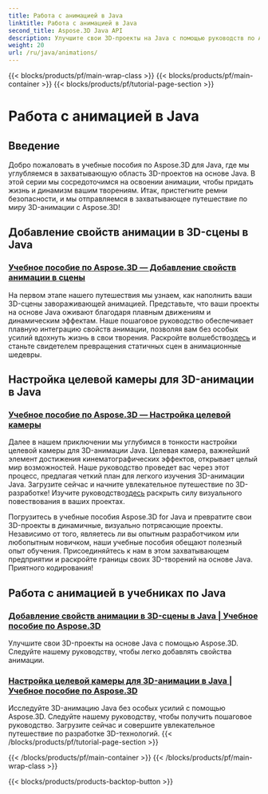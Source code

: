 ```yaml
---
title: Работа с анимацией в Java
linktitle: Работа с анимацией в Java
second_title: Aspose.3D Java API
description: Улучшите свои 3D-проекты на Java с помощью руководств по Aspose.3D! Научитесь добавлять свойства анимации и легко настраивать целевые камеры для увлекательной 3D-разработки.
weight: 20
url: /ru/java/animations/
---
```


{{< blocks/products/pf/main-wrap-class >}}
{{< blocks/products/pf/main-container >}}
{{< blocks/products/pf/tutorial-page-section >}}

# Работа с анимацией в Java

## Введение

Добро пожаловать в учебные пособия по Aspose.3D для Java, где мы углубляемся в захватывающую область 3D-проектов на основе Java. В этой серии мы сосредоточимся на освоении анимации, чтобы придать жизнь и динамизм вашим творениям. Итак, пристегните ремни безопасности, и мы отправляемся в захватывающее путешествие по миру 3D-анимации с Aspose.3D!

## Добавление свойств анимации в 3D-сцены в Java

### [Учебное пособие по Aspose.3D — Добавление свойств анимации в сцены](./add-animation-properties-to-scenes/)

 На первом этапе нашего путешествия мы узнаем, как наполнить ваши 3D-сцены завораживающей анимацией. Представьте, что ваши проекты на основе Java оживают благодаря плавным движениям и динамическим эффектам. Наше пошаговое руководство обеспечивает плавную интеграцию свойств анимации, позволяя вам без особых усилий вдохнуть жизнь в свои творения. Раскройте волшебство[здесь](./add-animation-properties-to-scenes/) и станьте свидетелем превращения статичных сцен в анимационные шедевры.

## Настройка целевой камеры для 3D-анимации в Java

### [Учебное пособие по Aspose.3D — Настройка целевой камеры](./set-up-target-camera/)

Далее в нашем приключении мы углубимся в тонкости настройки целевой камеры для 3D-анимации Java. Целевая камера, важнейший элемент достижения кинематографических эффектов, открывает целый мир возможностей. Наше руководство проведет вас через этот процесс, предлагая четкий план для легкого изучения 3D-анимации Java. Загрузите сейчас и начните увлекательное путешествие по 3D-разработке! Изучите руководство[здесь](./set-up-target-camera/) раскрыть силу визуального повествования в ваших проектах.

Погрузитесь в учебные пособия Aspose.3D for Java и превратите свои 3D-проекты в динамичные, визуально потрясающие проекты. Независимо от того, являетесь ли вы опытным разработчиком или любопытным новичком, наши учебные пособия обещают полезный опыт обучения. Присоединяйтесь к нам в этом захватывающем предприятии и раскройте границы своих 3D-творений на основе Java. Приятного кодирования!

## Работа с анимацией в учебниках по Java
### [Добавление свойств анимации в 3D-сцены в Java | Учебное пособие по Aspose.3D](./add-animation-properties-to-scenes/)
Улучшите свои 3D-проекты на основе Java с помощью Aspose.3D. Следуйте нашему руководству, чтобы легко добавлять свойства анимации.
### [Настройка целевой камеры для 3D-анимации в Java | Учебное пособие по Aspose.3D](./set-up-target-camera/)
Исследуйте 3D-анимацию Java без особых усилий с помощью Aspose.3D. Следуйте нашему руководству, чтобы получить пошаговое руководство. Загрузите сейчас и совершите увлекательное путешествие по разработке 3D-технологий.
{{< /blocks/products/pf/tutorial-page-section >}}

{{< /blocks/products/pf/main-container >}}
{{< /blocks/products/pf/main-wrap-class >}}

{{< blocks/products/products-backtop-button >}}

